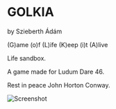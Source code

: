 # GOLKIA
by Szieberth Ádám

(G)ame (o)f (L)ife (K)eep (i)t (A)live

Life sandbox.

A game made for Ludum Dare 46.

Rest in peace John Horton Conway.

![Screenshot](https://github.com/SzieberthAdam/Quartoloop-LD46/blob/master/etc/graphics/cover.png?raw=true)
